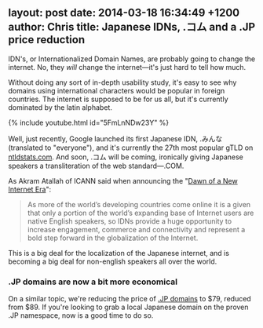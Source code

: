 layout: post
date: 2014-03-18 16:34:49 +1200
author: Chris
title: Japanese IDNs, .コム and a .JP price reduction
----

<!-- excerpt -->

IDN's, or Internationalized Domain Names, are probably going to change the internet. No, they *will* change the internet—it's just hard to tell how much. 

Without doing any sort of in-depth usability study, it's easy to see why domains using international characters would be popular in foreign countries. The internet is supposed to be for us all, but it's currently dominated by the latin alphabet. 

<!-- /excerpt -->

{% include youtube.html id="5FmLnNDw23Y" %}

Well, just recently, Google launched its first Japanese IDN, .みんな (translated to "everyone"), and it's currently the 27th most popular gTLD on [ntldstats.com](http://ntldstats.com/). And soon, .コム will be coming, ironically giving Japanese speakers a transliteration of the web standard—.COM.

As Akram Atallah of ICANN said when announcing the "[Dawn of a New Internet Era](http://blog.icann.org/2013/10/dawn-of-a-new-internet-era/)":

> As more of the world’s developing countries come online it is a given that only a portion of the world’s expanding base of Internet users are native English speakers, so IDNs provide a huge opportunity to increase engagement, commerce and connectivity and represent a bold step forward in the globalization of the Internet.

This is a big deal for the localization of the Japanese internet, and is becoming a big deal for non-english speakers all over the world.

### .JP domains are now a bit more economical

On a similar topic, we're reducing the price of [.JP domains](https://iwantmyname.com/domains/dot-jp) to $79, reduced from $89. If you're looking to grab a local Japanese domain on the proven .JP namespace, now is a good time to do so. 